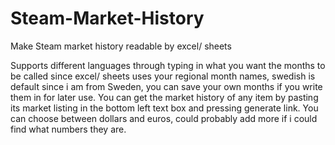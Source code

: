 # Steam-Market-History
Make Steam market history readable by excel/ sheets

Supports different languages through typing in what you want the months to be called since excel/ sheets uses your regional month names, swedish is default since i am from Sweden, you can save your own months if you write them in for later use. You can get the market history of any item by pasting its market listing in the bottom left text box and pressing generate link. You can choose between dollars and euros, could probably add more if i could find what numbers they are. 
